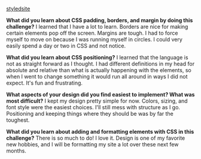 [styledsite](AliasHendrickson.github.io/index.html)

**What did you learn about CSS padding, borders, and margin by doing this challenge?**
  I learned that I have a lot to learn. Borders are nice for making certain elements pop off the screen. Margins are tough. I had to force myself to move on because I was running myself in circles. I could very easily spend a day or two in CSS and not notice.

**What did you learn about CSS positioning?**
  I learned that the language is not as straight forward as I thought. I had different definitions in my head for absolute and relative than what is actually happening with the elements, so when I went to change something it would run all around in ways I did not expect. It's fun and frustrating.

**What aspects of your design did you find easiest to implement? What was most difficult?**
  I kept my design pretty simple for now. Colors, sizing, and font style were the easiest choices. I'll still mess with structure as I go. Positioning and keeping things where they should be was by far the toughest.

**What did you learn about adding and formatting elements with CSS in this challenge?**
  There is so much to do! I love it. Design is one of my favorite new hobbies, and I will be formatting my site a lot over these next few months.